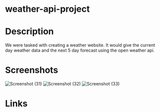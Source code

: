 # weather-api-project

# Description 
We were tasked with creating a weather website. It would give the current day weather data and the next 5 day forecast using the open weather api.

# Screenshots
![Screenshot (31)](https://github.com/acolin96/weather-api-project/assets/132381469/ce4bf7c6-697c-45a8-91d2-9cff11048258)
![Screenshot (32)](https://github.com/acolin96/weather-api-project/assets/132381469/7b809e22-9f58-41e9-8e05-86f539a3b5e2)
![Screenshot (33)](https://github.com/acolin96/weather-api-project/assets/132381469/c49c9d5b-5b9b-4618-b4c6-71c633134460)


# Links
